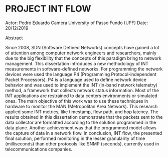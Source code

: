 # PROJECT INT FLOW

Actor: Pedro Eduardo Camera 
University of Passo Fundo (UPF)
Date: 20/12/2019

Abstract

Since 2008, SDN (Software Defined Networks) concepts have gained a lot of attention among computer network engineers and researchers, mainly due to the big flexibility that the concepts of this paradigm bring to network management. This dissertation introduces a new methodology of INT measurements in software-defined networks. For programming the network devices were used the language P4 (Programming Protocol-independent Packet Processors). P4 is a language used to define network device behavior and was used to implement the INT (in-band network telemetry) method, a framework that collects network status information. Most of the INT applications are restrained to data centers environments or simulated ones. The main objective of this work was to use these techniques in hardware to monitor the MAN (Metropolitan Area Network). This research applied some INT metrics, like timestamp, flow path, and hop latency. The results obtained in this dissertation demonstrate that the packets sent to the data collector are formatted according to the solution programmed in the data plane. Another achievement was that the programmed model allows the capture of data in a network flow. In conclusion, INT flow, the presented final solution, performed monitoring in the lesser granularity of time (milliseconds) than other protocols like SNMP (seconds), currently used in telecommunications companies.

